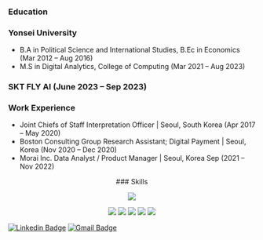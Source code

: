 ### Education
### Yonsei University  
- B.A in Political Science and International Studies, B.Ec in Economics (Mar 2012 – Aug 2016)  
- M.S in Digital Analytics, College of Computing (Mar 2021 – Aug 2023)  
### SKT FLY AI (June 2023 – Sep 2023)  


### Work Experience
- Joint Chiefs of Staff Interpretation Officer | Seoul, South Korea (Apr 2017 – May 2020)  
- Boston Consulting Group Research Assistant; Digital Payment | Seoul, Korea (Nov 2020 – Dec 2020)  
- Morai Inc. Data Analyst / Product Manager | Seoul, Korea Sep (2021 – Nov 2022)  

<div align=center>
### Skills
<p>
  <img src="https://img.shields.io/badge/python-3776AB?style=for-the-badge&logo=python&logoColor=white">
</p>
<p>
  <img src="https://img.shields.io/badge/mysql-4479A1?style=for-the-badge&logo=mysql&logoColor=white">
  <img src="https://img.shields.io/badge/flask-000000?style=for-the-badge&logo=flask&logoColor=white">
  <img src="https://img.shields.io/badge/git-F05032?style=for-the-badge&logo=git&logoColor=white">
  <img src="https://img.shields.io/badge/Docker-2496ED?style=for-the-badge&logo=Docker&logoColor=white"/> 
  <img src="https://img.shields.io/badge/aws-232F3E?style=for-the-badge&logo=amazonaws&logoColor=white">
</p>

</div>

  [![Linkedin Badge](https://img.shields.io/badge/-LinkedIn-blue?style=flat-square&logo=Linkedin&logoColor=white&link=https://www.linkedin.com/in/kang-il-lee-9185941a9/)](https://www.linkedin.com/in/kang-il-lee-9185941a9/)
  [![Gmail Badge](https://img.shields.io/badge/Gmail-d14836?style=flat-square&logo=Gmail&logoColor=white&link=mailto:leekangil93@gmail.com)](mailto:leekangil9301@gmail.com)


<!--
**kokonut93/kokonut93** is a ✨ _special_ ✨ repository because its `README.md` (this file) appears on your GitHub profile.

Here are some ideas to get you started:

- 🔭 I’m currently working on ...
- 🌱 I’m currently learning ...
- 👯 I’m looking to collaborate on ...
- 🤔 I’m looking for help with ...
- 💬 Ask me about ...
- 📫 How to reach me: ...
- 😄 Pronouns: ...
- ⚡ Fun fact: ...
-->
